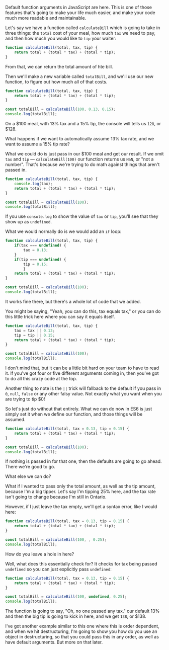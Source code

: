 Default function arguments in JavaScript are here. This is one of those features that's going to make your life much easier, and make your code much more readable and maintainable.

Let's say we have a function called `calculateBill` which is going to take in three things: the `total` cost of your meal, how much `tax` we need to pay, and then how much you would like to `tip` your waiter:
 
```js
function calculateBill(total, tax, tip) {
    return total + (total * tax) + (total * tip);
}
```

From that, we can return the total amount of hte bill. 

Then we'll make a new variable called `totalBill`, and we'll use our new function, to figure out how much all of that costs. 

```js
function calculateBill(total, tax, tip) {
    return total + (total * tax) + (total * tip);
}

const totalBill = calculateBill(100, 0.13, 0.15);
console.log(totalBill);
```

On a $100 meal, with 13% tax and a 15% tip, the console will tells us `128`, or $128.

What happens if we want to automatically assume 13% tax rate, and we want to assume a 15% tip rate?

What we could do is just pass in our $100 meal and get our result. If we omit `tax` and `tip` — `calculateBill(100)` our function returns us `NaN`, or "not a number". That's because we're trying to do math against things that aren't passed in.

```js
function calculateBill(total, tax, tip) {
    console.log(tax);
    return total + (total * tax) + (total * tip);
}

const totalBill = calculateBill(100);
console.log(totalBill);
```

If you use `console.log` to show the value of `tax` or `tip`, you'll see that they show up as `undefined`.

What we would normally do is we would add an `if` loop:

```js
function calculateBill(total, tax, tip) {
    if(tax === undefined) {
        tax = 0.13;
    }
    if(tip === undefined) {
        tip = 0.15;
        }
    return total + (total * tax) + (total * tip);
}

const totalBill = calculateBill(100);
console.log(totalBill);
```

It works fine there, but there's a whole lot of code that we added.

You might be saying, "Yeah, you can do this, tax equals tax," or you can do this little trick here where you can say it equals itself. 


```js
function calculateBill(total, tax, tip) {
    tax = tax || 0.13;
    tip = tip || 0.15;
    return total + (total * tax) + (total * tip);
}

const totalBill = calculateBill(100);
console.log(totalBill);
```

I don't mind that, but it can be a little bit hard on your team to have to read it. If you've got four or five different arguments coming in, then you've got to do all this crazy code at the top.

Another thing to note is the `||` trick will fallback to the default if you pass in `0`, `null`, `false` or any other falsy value. Not exactly what you want when you are trying to tip $0!

So let's just do without that entirely. What we can do now in ES6 is just simply set it when we define our function, and those things will be assumed. 

```js
function calculateBill(total, tax = 0.13, tip = 0.15) {      
    return total + (total * tax) + (total * tip);
}

const totalBill = calculateBill(100);
console.log(totalBill);
```

If nothing is passed in for that one, then the defaults are going to go ahead. There we're good to go.

What else we can do?

What if I wanted to pass only the total amount, as well as the tip amount, because I'm a big tipper. Let's say I'm tipping 25% here, and the tax rate isn't going to change because I'm still in Ontario. 

However, if I just leave the tax empty, we'll get a syntax error, like I would here:

```js
function calculateBill(total, tax = 0.13, tip = 0.15) {      
    return total + (total * tax) + (total * tip);
}

const totalBill = calculateBill(100, , 0.25);
console.log(totalBill);
```

How do you leave a hole in here? 


Well, what does this essentially check for? It checks for tax being passed `undefined` so you can just explicitly pass `undefined`:

```js
function calculateBill(total, tax = 0.13, tip = 0.15) {      
    return total + (total * tax) + (total * tip);
}

const totalBill = calculateBill(100, undefined, 0.25);
console.log(totalBill);
```


The function is going to say, "Oh, no one passed any tax." our default 13% and then the big tip is going to kick in here, and we get `138`, or $138.


I've got another example similar to this one where this is order dependent, and when we hit destructuring, I'm going to show you how do you use an object in destructuring, so that you could pass this in any order, as well as have default arguments. But more on that later.
